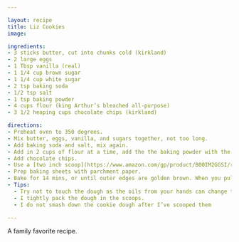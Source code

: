 ```yaml
---

layout: recipe
title: Liz Cookies
image:

ingredients:
- 3 sticks butter, cut into chunks cold (kirkland)
- 2 large eggs
- 1 Tbsp vanilla (real)
- 1 1/4 cup brown sugar
- 1 1/4 cup white sugar
- 2 tsp baking soda
- 1/2 tsp salt
- 1 tsp baking powder
- 4 cups flour (king Arthur’s bleached all-purpose)
- 3 1/2 heaping cups chocolate chips (kirkland)

directions: 
- Preheat oven to 350 degrees. 
- Mix butter, eggs, vanilla, and sugars together, not too long. 
- Add baking soda and salt, mix again. 
- Add in 2 cups of flour at a time, add the the baking powder with the first two cups of flour, mix and add the next two cups of flour, don’t overmix. 
- Add chocolate chips. 
- Use a [two inch scoop](https://www.amazon.com/gp/product/B00IM2GGSI/ref=ppx_yo_dt_b_asin_title_o00_s00?ie=UTF8&psc=1), sprinkle each scoop with just a tad kosher salt
- Prep baking sheets with parchment paper. 
- Bake for 14 mins, or until outer edges are golden brown. When you pull the baking sheet out, set pans on cooling racks.
- Tips:
  - Try not to touch the dough as the oils from your hands can change the doughs consistency.
  - I tightly pack the dough in the scoops.
  - I do not smash down the cookie dough after I’ve scooped them

---
```

A family favorite recipe.